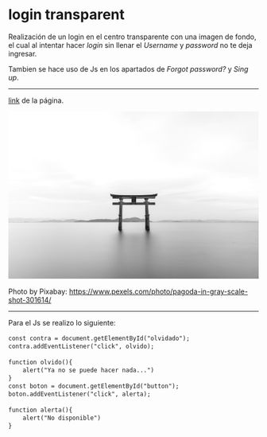 # login transparent

Realización de un login en el centro transparente con una imagen de fondo, el cual al intentar hacer *login* sin llenar el *Username* y *password* no te deja ingresar.

Tambien se hace uso de Js en los apartados de *Forgot password?* y *Sing up*.

---

[link](https://hydr0bius.github.io/login-transparent/) de la página.

![imagen](image/pexels-pixabay-301614.jpg)

Photo by Pixabay: https://www.pexels.com/photo/pagoda-in-gray-scale-shot-301614/

---

Para el Js se realizo lo siguiente:

```Js
const contra = document.getElementById("olvidado");
contra.addEventListener("click", olvido);

function olvido(){
    alert("Ya no se puede hacer nada...")
}
const boton = document.getElementById("button");
boton.addEventListener("click", alerta);

function alerta(){
    alert("No disponible")
}
```
